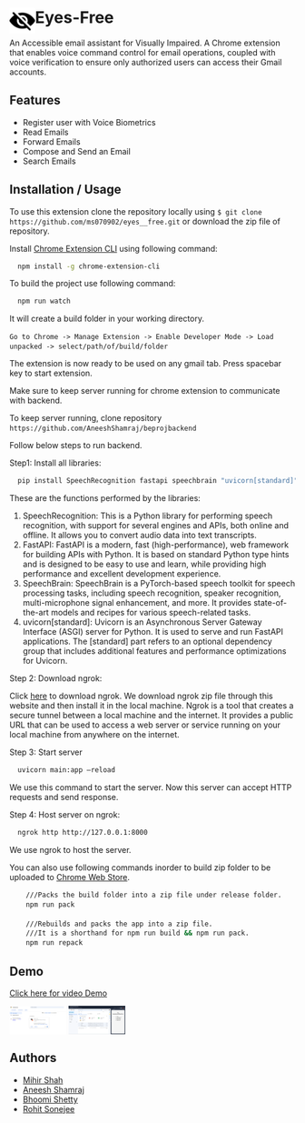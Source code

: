 # <img src="public/icons/icon_48.png" width="45" align="left"> Eyes-Free

An Accessible email assistant for Visually Impaired.
A Chrome extension that enables voice command control for email operations, coupled with voice verification to ensure only authorized users can access their Gmail accounts.



## Features

- Register user with Voice Biometrics
- Read Emails
- Forward Emails
- Compose and Send an Email
- Search Emails


## Installation / Usage

To use this extension clone the repository locally using ```$ git clone https://github.com/ms070902/eyes__free.git``` or download the zip file of repository.

Install [Chrome Extension CLI](https://github.com/dutiyesh/chrome-extension-cli) using following command:

```bash
  npm install -g chrome-extension-cli
```
To build the project use following command:
```bash
  npm run watch
```  
It will create a build folder in your working directory.

```Go to Chrome -> Manage Extension -> Enable Developer Mode -> Load unpacked -> select/path/of/build/folder```

The extension is now ready to be used on any gmail tab. Press spacebar key to start extension.

Make sure to keep server running for chrome extension to communicate with backend.

To keep server running, clone repository ```https://github.com/AneeshShamraj/beprojbackend```

Follow below steps to run backend.

Step1: Install all libraries:
```bash
  pip install SpeechRecognition fastapi speechbrain "uvicorn[standard]"

```
These are the functions performed by the libraries:
1.	SpeechRecognition: This is a Python library for performing speech recognition, with support for several engines and APIs, both online and offline. It allows you to convert audio data into text transcripts.
2.	FastAPI: FastAPI is a modern, fast (high-performance), web framework for building APIs with Python. It is based on standard Python type hints and is designed to be easy to use and learn, while providing high performance and excellent development experience.
3.	SpeechBrain: SpeechBrain is a PyTorch-based speech toolkit for speech processing tasks, including speech recognition, speaker recognition, multi-microphone signal enhancement, and more. It provides state-of-the-art models and recipes for various speech-related tasks.
4.	uvicorn[standard]: Uvicorn is an Asynchronous Server Gateway Interface (ASGI) server for Python. It is used to serve and run FastAPI applications. The [standard] part refers to an optional dependency group that includes additional features and performance optimizations for Uvicorn.

Step 2: Download ngrok:

Click [here](https://ngrok.com/download) to download ngrok.
We download ngrok zip file through this website and then install it in the local machine. Ngrok is a tool that creates a secure tunnel between a local machine and the internet. It provides a public URL that can be used to access a web server or service running on your local machine from anywhere on the internet.

Step 3: Start server
```bash
  uvicorn main:app –reload
```
We use this command to start the server. Now this server can accept HTTP requests and send response.

Step 4: Host server on ngrok:
```bash
  ngrok http http://127.0.0.1:8000
```
We use ngrok to host the server.


You can also use following commands inorder to build zip folder to be uploaded to [Chrome Web Store](https://chrome.google.com/webstore/devconsole/).

```bash
    ///Packs the build folder into a zip file under release folder.
    npm run pack

    ///Rebuilds and packs the app into a zip file. 
    ///It is a shorthand for npm run build && npm run pack.
    npm run repack
```
## Demo

[Click here for video Demo](https://drive.google.com/file/d/1zr5pC-X_TISNTI7tlu4hh1sRucDroO-X/view?usp=sharing)

<img src="demo/extension_loaded.png" width="100" height="50" align="center">

<img src="demo/extension_view.png" width="100" height="50" align="center">


## Authors

- [Mihir Shah](https://www.github.com/ms070902)
- [Aneesh Shamraj](https://github.com/AneeshShamraj)
- [Bhoomi Shetty](https://github.com/bhoomihz)
- [Rohit Sonejee](https://github.com/Killerrohit007)
